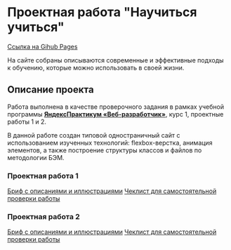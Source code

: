 # Проектная работа "Научиться учиться"

[Ссылка на Gihub Pages](https://maxrmnk.github.io/how-to-learn/)

На сайте собраны описываются современные и эффективные подходы к обучению, которые можно использовать в своей жизни.

## Описание проекта
Работа выполнена в качестве проверочного задания в рамках учебной программы **[ЯндексПрактикум «Веб-разработчик»](https://practicum.yandex.ru/web/)**, курс 1, проектные работы 1 и 2.

В данной работе создан типовой одностраничный сайт с использованием изученных технологий: flexbox-верстка, анимация элементов, а также построение структуры классов и файлов по методологии БЭМ.

### Проектная работа 1
[Бриф с описаниями и иллюстрациями](../sources/sprint-1-brief.pdf)
[Чеклист для самостоятельной проверки работы]()

### Проектная работа 2
[Бриф с описаниями и иллюстрациями]()
[Чеклист для самостоятельной проверки работы]()

